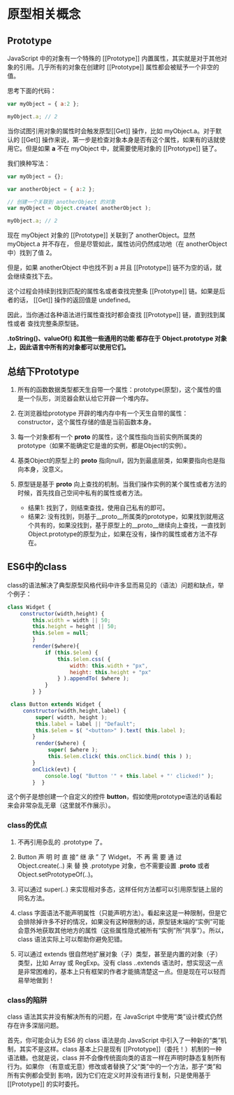 # 原型相关概念

## Prototype
JavaScript 中的对象有一个特殊的 [[Prototype]] 内置属性，其实就是对于其他对象的引用。几乎所有的对象在创建时 [[Prototype]] 属性都会被赋予一个非空的值。

思考下面的代码：
```js
var myObject = { a:2 };

myObject.a; // 2
```
当你试图引用对象的属性时会触发原型[[Get]] 操作，比如 myObject.a。对于默认的 [[Get]] 操作来说，第一步是检查对象本身是否有这个属性，如果有的话就使用它。但是如果 **a** 不在 myObject 中，就需要使用对象的 [[Prototype]] 链了。

我们换种写法：
```js
var myObject = {};

var anotherObject = { a:2 };

// 创建一个关联到 anotherObject 的对象
var myObject = Object.create( anotherObject );

myObject.a; // 2

```
现在 myObject 对象的 [[Prototype]] 关联到了 anotherObject。显然 myObject.a 并不存在， 但是尽管如此，属性访问仍然成功地（在 anotherObject 中）找到了值 2。

但是，如果 anotherObject 中也找不到 a 并且 [[Prototype]] 链不为空的话，就会继续查找下去。

这个过程会持续到找到匹配的属性名或者查找完整条 [[Prototype]] 链。如果是后者的话， [[Get]] 操作的返回值是 undefined。

因此，当你通过各种语法进行属性查找时都会查找 [[Prototype]] 链，直到找到属性或者 查找完整条原型链。

**.toString()、valueOf() 和其他一些通用的功能 都存在于 Object.prototype 对象上，因此语言中所有的对象都可以使用它们。**

## 总结下Prototype

1. 所有的函数数据类型都天生自带一个属性：prototype(原型)，这个属性的值是一个队形，浏览器会默认给它开辟一个堆内存。

2. 在浏览器给prototype 开辟的堆内存中有一个天生自带的属性：constructor，这个属性存储的值是当前函数本身。

3. 每一个对象都有一个 __proto__ 的属性，这个属性指向当前实例所属类的prototype（如果不能确定它是谁的实例，都是Object的实例）。

4. 基类Object的原型上的 __proto__ 指向null，因为到最底层类，如果要指向也是指向本身，没意义。

5. 原型链是基于 __proto__ 向上查找的机制。当我们操作实例的某个属性或者方法的时候，首先找自己空间中私有的属性或者方法。
    * 结果1: 找到了，则结束查找，使用自己私有的即可。
    * 结果2: 没有找到，则基于__proto__所属类的prototype，如果找到就用这个共有的，如果没找到，基于原型上的__proto__继续向上查找，一直找到Object.prototype的原型为止，如果在没有，操作的属性或者方法不存在。

## ES6中的class

class的语法解决了典型原型风格代码中许多显而易见的（语法）问题和缺点，举个例子：
```js
class Widget {
    constructor(width,height) {
        this.width = width || 50;
        this.height = height || 50;
        this.$elem = null;
        }
        render($where){
            if (this.$elem) {
                this.$elem.css( {
                    width: this.width + "px",
                    height: this.height + "px"
                } ).appendTo( $where );
            }
        } }

 class Button extends Widget {
     constructor(width,height,label) {
         super( width, height );
         this.label = label || "Default";
         this.$elem = $( "<button>" ).text( this.label );
        }
         render($where) {
             super( $where );
             this.$elem.click( this.onClick.bind( this ) );
        }
        onClick(evt) {
            console.log( "Button '" + this.label + "' clicked!" );
        }  }
```
这个例子是想创建一个自定义的控件 **button**，假如使用prototype语法的话看起来会非常杂乱无章（这里就不作展示）。

### class的优点

1. 不再引用杂乱的 .prototype 了。

2. Button 声 明 时 直 接“ 继 承 ” 了 Widget， 不 再 需 要 通 过 Object.create(..) 来 替 换 .prototype 对象，也不需要设置 .__proto__  或者 Object.setPrototypeOf(..)。

3. 可以通过 super(..) 来实现相对多态，这样任何方法都可以引用原型链上层的同名方法。

4. class 字面语法不能声明属性（只能声明方法）。看起来这是一种限制，但是它会排除掉许多不好的情况，如果没有这种限制的话，原型链末端的“实例”可能会意外地获取其他地方的属性（这些属性隐式被所有“实例”所“共享”）。所以，class 语法实际上可以帮助你避免犯错。

5. 可以通过 extends 很自然地扩展对象（子）类型，甚至是内置的对象（子）类型，比如 Array 或 RegExp。没有 class ..extends 语法时，想实现这一点是非常困难的，基本上只有框架的作者才能搞清楚这一点。但是现在可以轻而易举地做到！

### class的陷阱

class 语法其实并没有解决所有的问题，在 JavaScript 中使用“类”设计模式仍然存在许多深层问题。

首先，你可能会认为 ES6 的 class 语法是向 JavaScript 中引入了一种新的“类”机制，其实不是这样。class 基本上只是现有 [[Prototype]]（委托！）机制的一种语法糖。也就是说，class 并不会像传统面向类的语言一样在声明时静态复制所有行为。如果你 （有意或无意）修改或者替换了父“类”中的一个方法，那子“类”和所有实例都会受到 影响，因为它们在定义时并没有进行复制，只是使用基于 [[Prototype]] 的实时委托。
